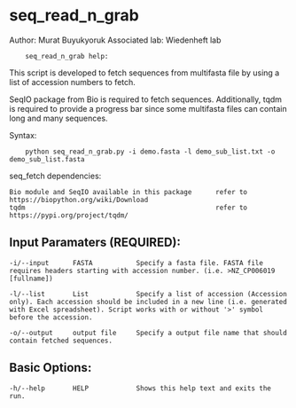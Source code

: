 # seq_read_n_grab

Author: Murat Buyukyoruk
Associated lab: Wiedenheft lab

        seq_read_n_grab help:

This script is developed to fetch sequences from multifasta file by using a list of accession numbers to fetch. 

SeqIO package from Bio is required to fetch sequences. Additionally, tqdm is required to provide a progress bar since some multifasta files can contain long and many sequences.
        
Syntax:

        python seq_read_n_grab.py -i demo.fasta -l demo_sub_list.txt -o demo_sub_list.fasta

seq_fetch dependencies:

	Bio module and SeqIO available in this package      refer to https://biopython.org/wiki/Download
	tqdm                                                refer to https://pypi.org/project/tqdm/
	
Input Paramaters (REQUIRED):
----------------------------
	-i/--input		FASTA			Specify a fasta file. FASTA file requires headers starting with accession number. (i.e. >NZ_CP006019 [fullname])

	-l/--list		List			Specify a list of accession (Accession only). Each accession should be included in a new line (i.e. generated with Excel spreadsheet). Script works with or without '>' symbol before the accession.

	-o/--output		output file	    Specify a output file name that should contain fetched sequences.
	
Basic Options:
--------------
	-h/--help		HELP			Shows this help text and exits the run.

